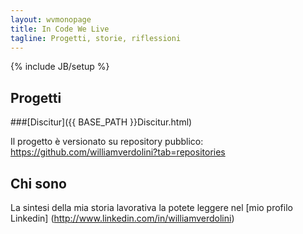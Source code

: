 ```yaml
---
layout: wvmonopage
title: In Code We Live
tagline: Progetti, storie, riflessioni
---
```

{% include JB/setup %}

## Progetti
###[Discitur]({{ BASE_PATH }}Discitur.html)

Il progetto è versionato su repository pubblico: <https://github.com/williamverdolini?tab=repositories>

## Chi sono
La sintesi della mia storia lavorativa la potete leggere nel [mio profilo Linkedin] (http://www.linkedin.com/in/williamverdolini)

<!--   
## I Posts

Le mie riflessioni:

<ul class="posts">
  {% for post in site.posts %}
    <li><span>{{ post.date | date_to_string }}</span> &raquo; <a href="{{ BASE_PATH }}{{ post.url }}">{{ post.title }}</a></li>
  {% endfor %}
</ul>

-->